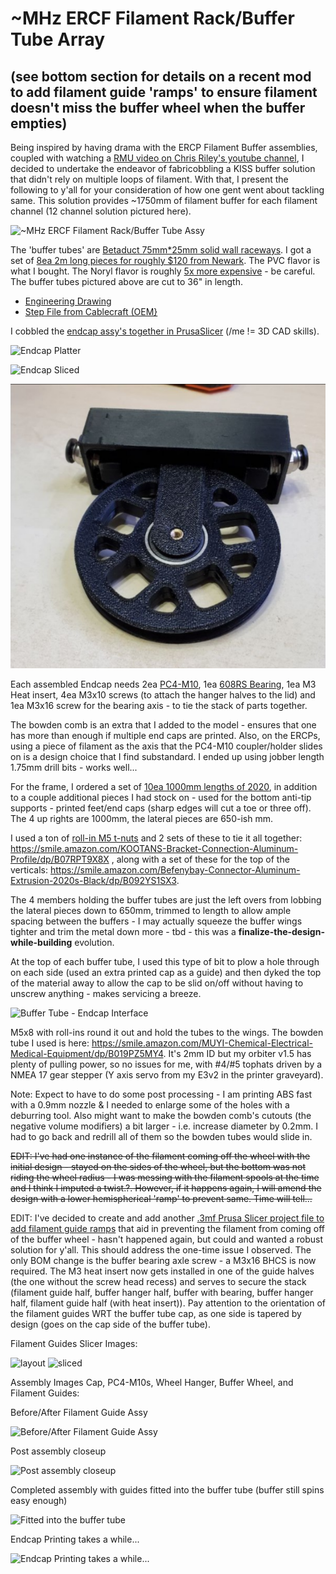 # ~MHz ERCF Filament Rack/Buffer Tube Array

## (see bottom section for details on a recent mod to add filament guide 'ramps' to ensure filament doesn't miss the buffer wheel when the buffer empties)

Being inspired by having drama with the ERCP Filament Buffer assemblies, coupled with watching a [RMU video on Chris Riley's youtube channel](https://youtu.be/tYeIUff-35k?t=219), I decided to undertake the endeavor of fabricobbling a KISS buffer solution that didn't rely on multiple loops of filament.  With that, I present the following to y'all for your consideration of how one gent went about tackling same.  This solution provides ~1750mm of filament buffer for each filament channel (12 channel solution pictured here).

![~MHz ERCF Filament Rack/Buffer Tube Assy](https://i.imgur.com/G9H368k.jpeg)

The 'buffer tubes' are [Betaduct 75mm*25mm solid wall raceways](https://github.com/TodWulff/-MHz-ERCF-Filament-Rack-Buffer-Tube-Assy/blob/main/PN_09240000Y.pdf).  I got a set of [8ea 2m long pieces for roughly $120 from Newark](https://www.newark.com/betaduct/09240000y/solid-wall-duct-pvc-blk-75x25mm/dp/24AJ3284?ICID=I-RP-STM7REC-1).  The PVC flavor is what I bought.  The Noryl flavor is roughly [5x more expensive](https://www.newark.com/betaduct/23473000n/solid-wall-duct-noryl-blk-75x25mm/dp/24AJ3781?ICID=I-RP-STM7REC-1) - be careful.  The buffer tubes pictured above are cut to 36" in length.  
- [Engineering Drawing](https://github.com/TodWulff/-MHz-ERCF-Filament-Rack-Buffer-Tube-Assy/blob/main/betaduct_pvc_solid_wall_75_x_25_drawing.pdf)  
- [Step File from Cablecraft (OEM}](https://github.com/TodWulff/-MHz-ERCF-Filament-Rack-Buffer-Tube-Assy/blob/main/03-1709.STEP)

I cobbled the [endcap assy's together in PrusaSlicer](https://github.com/TodWulff/-MHz-ERCF-Filament-Rack-Buffer-Tube-Assy/blob/main/MHzBufferTubeEndCapAssy.3mf) (/me != 3D CAD skills).

![Endcap Platter](https://i.imgur.com/0STDYvz.png)

![Endcap Sliced](https://i.imgur.com/st7ro1q.png)

![~MHz Filament Buffer Tube Endcap Assy](https://github.com/TodWulff/-MHz-ERCF-Filament-Rack-Buffer-Tube-Assy/blob/main/bq9zRUO.png)

Each assembled Endcap needs 2ea [PC4-M10](https://www.amazon.com/ExcelFu-Straight-Pneumatic-Connector-Long-Distance/dp/B07P2XRCC1), 1ea [608RS Bearing](https://www.amazon.com/gp/product/B073ST742Z), 1ea M3 Heat insert, 4ea M3x10 screws (to attach the hanger halves to the lid) and 1ea M3x16 screw for the bearing axis - to tie the stack of parts together.

The bowden comb is an extra that I added to the model - ensures that one has more than enough if multiple end caps are printed.  Also, on the ERCPs, using a piece of filament as the axis that the PC4-M10 coupler/holder slides on is a design choice that I find substandard. I ended up using jobber length 1.75mm drill bits - works well...

For the frame, I ordered a set of [10ea 1000mm lengths of 2020](https://www.amazon.com/Montex-Aluminum-Extrusion-European-Standard/dp/B093FDT2QN), in addition to a couple additional pieces I had stock on - used for the bottom anti-tip supports - printed feet/end caps (sharp edges will cut a toe or three off).  The 4 up rights are 1000mm, the lateral pieces are 650-ish mm.

I used a ton of [roll-in M5 t-nuts](https://www.amazon.com/gp/product/B07VHNGBWJ) and 2 sets of these to tie it all together: https://smile.amazon.com/KOOTANS-Bracket-Connection-Aluminum-Profile/dp/B07RPT9X8X , along with a set of these for the top of the verticals: https://smile.amazon.com/Befenybay-Connector-Aluminum-Extrusion-2020s-Black/dp/B092YS1SX3.

The 4 members holding the buffer tubes are just the left overs from lobbing the lateral pieces down to 650mm, trimmed to length to allow ample spacing between the buffers - I may actually squeeze the buffer wings tighter and trim the metal down more - tbd - this was a **finalize-the-design-while-building** evolution.

At the top of each buffer tube, I used this type of bit to plow a hole through on each side (used an extra printed cap as a guide) and then dyked the top of the material away to allow the cap to be slid on/off without having to unscrew anything - makes servicing a breeze.

![Buffer Tube - Endcap Interface](https://i.imgur.com/PGYzGqM.png)

M5x8 with roll-ins round it out and hold the tubes to the wings.  The bowden tube I used is here:  https://smile.amazon.com/MUYI-Chemical-Electrical-Medical-Equipment/dp/B019PZ5MY4.  It's 2mm ID but my orbiter v1.5 has plenty of pulling power, so no issues for me, with #4/#5 tophats driven by a NMEA 17 gear stepper (Y axis servo from my E3v2 in the printer graveyard).

Note:  Expect to have to do some post processing - I am printing ABS fast with a 0.9mm nozzle & I needed to enlarge some of the holes with a deburring tool.  Also might want to make the bowden comb's cutouts (the negative volume modifiers) a bit larger - i.e. increase diameter by 0.2mm.  I had to go back and redrill all of them so the bowden tubes would slide in.

~~EDIT:  I've had one instance of the filament coming off the wheel with the initial design - stayed on the sides of the wheel, but the bottom was not riding the wheel radius - I was messing with the filament spools at the time and I think I imputed a twist.?.  However, if it happens again, I will amend the design with a lower hemispherical 'ramp' to prevent same.  Time will tell...~~

EDIT:  I've decided to create and add another [.3mf Prusa Slicer project file to add filament guide ramps](https://github.com/TodWulff/-MHz-ERCF-Filament-Rack-Buffer-Tube-Assy/blob/main/MHzBufferTubeFilamentGuides.3mf) that aid in preventing the filament from coming off of the buffer wheel - hasn't happened again, but could and wanted a robust solution for y'all.  This should address the one-time issue I observed.  The only BOM change is the buffer bearing axle screw - a M3x16 BHCS is now required.  The M3 heat insert now gets installed in one of the guide halves (the one without the screw head recess) and serves to secure the stack (filament guide half, buffer hanger half, buffer with bearing, buffer hanger half, filament guide half (with heat insert)).  Pay attention to the orientation of the filament guides WRT the buffer tube cap, as one side is tapered by design (goes on the cap side of the buffer tube).

Filament Guides Slicer Images:

![layout](https://i.imgur.com/YE7b9Vq.png) 
![sliced](https://i.imgur.com/QAfh2am.png)

Assembly Images Cap, PC4-M10s, Wheel Hanger, Buffer Wheel, and Filament Guides:

Before/After Filament Guide Assy

![Before/After Filament Guide Assy](https://i.imgur.com/1SOieQP.png)

Post assembly closeup

![Post assembly closeup](https://i.imgur.com/ofsMbkd.png)

Completed assembly with guides fitted into the buffer tube (buffer still spins easy enough)

![Fitted into the buffer tube](https://i.imgur.com/8xtK8fZ.png)

Endcap Printing takes a while...

![Endcap Printing takes a while...](https://i.imgur.com/LFh2irl.png)
